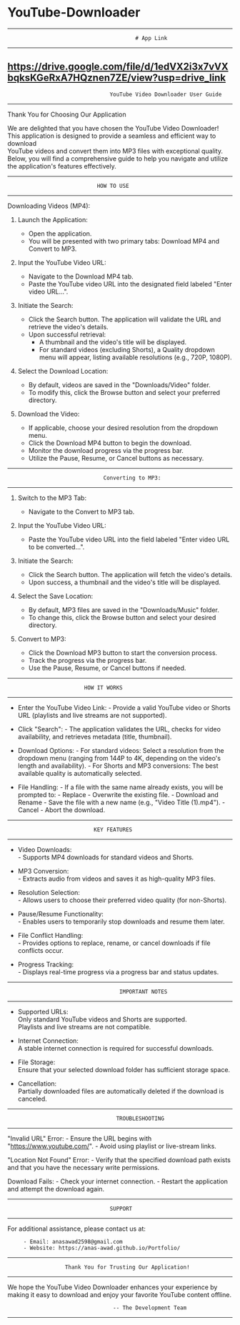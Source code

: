 # YouTube-Downloader
--------------------------------------------------------------------------------------------------------------
                                  			# App Link
--------------------------------------------------------------------------------------------------------------
https://drive.google.com/file/d/1edVX2i3x7vVXbqksKGeRxA7HQznen7ZE/view?usp=drive_link
--------------------------------------------------------------------------------------------------------------
                                  	YouTube Video Downloader User Guide
--------------------------------------------------------------------------------------------------------------

Thank You for Choosing Our Application

We are delighted that you have chosen the YouTube Video Downloader!  
This application is designed to provide a seamless and efficient way to download  
YouTube videos and convert them into MP3 files with exceptional quality.  
Below, you will find a comprehensive guide to help you navigate and utilize  
the application's features effectively.

--------------------------------------------------------------------------------------------------------------
                    			HOW TO USE
--------------------------------------------------------------------------------------------------------------

Downloading Videos (MP4):

   1. Launch the Application:
         - Open the application.
         - You will be presented with two primary tabs: Download MP4 and Convert to MP3.

   2. Input the YouTube Video URL:
         - Navigate to the Download MP4 tab.
         - Paste the YouTube video URL into the designated field labeled "Enter video URL...".

   3. Initiate the Search:
         - Click the Search button. The application will validate the URL and retrieve the video's details.
         - Upon successful retrieval:
             - A thumbnail and the video's title will be displayed.
             - For standard videos (excluding Shorts), a Quality dropdown menu will appear,
	       listing available resolutions (e.g., 720P, 1080P).

   4. Select the Download Location:
         - By default, videos are saved in the "Downloads/Video" folder.
         - To modify this, click the Browse button and select your preferred directory.

   5. Download the Video:
         - If applicable, choose your desired resolution from the dropdown menu.
         - Click the Download MP4 button to begin the download.
         - Monitor the download progress via the progress bar.
         - Utilize the Pause, Resume, or Cancel buttons as necessary.

--------------------------------------------------------------------------------------------------------------
                    			  Converting to MP3:
--------------------------------------------------------------------------------------------------------------

   1. Switch to the MP3 Tab:
         - Navigate to the Convert to MP3 tab.

   2. Input the YouTube Video URL:
         - Paste the YouTube video URL into the field labeled "Enter video URL to be converted...".

   3. Initiate the Search:
         - Click the Search button. The application will fetch the video's details.
         - Upon success, a thumbnail and the video's title will be displayed.

   4. Select the Save Location:
         - By default, MP3 files are saved in the "Downloads/Music" folder.
         - To change this, click the Browse button and select your desired directory.

   5. Convert to MP3:
         - Click the Download MP3 button to start the conversion process.
         - Track the progress via the progress bar.
         - Use the Pause, Resume, or Cancel buttons if needed.

--------------------------------------------------------------------------------------------------------------
                   			HOW IT WORKS
--------------------------------------------------------------------------------------------------------------

   - Enter the YouTube Video Link:
         - Provide a valid YouTube video or Shorts URL 
           (playlists and live streams are not supported).

   - Click "Search":
         - The application validates the URL, checks for video availability, 
           and retrieves metadata (title, thumbnail).

   - Download Options:
         - For standard videos: Select a resolution from the dropdown menu 
	   (ranging from 144P to 4K, depending on the video's length and availability).
         - For Shorts and MP3 conversions: The best available quality is automatically selected.

   - File Handling:
         - If a file with the same name already exists, you will be prompted to:
             - Replace - Overwrite the existing file.
             - Download and Rename - Save the file with a new name 
               (e.g., "Video Title (1).mp4").
             - Cancel - Abort the download.

--------------------------------------------------------------------------------------------------------------
                  			   KEY FEATURES
--------------------------------------------------------------------------------------------------------------

   - Video Downloads:  
         - Supports MP4 downloads for standard videos and Shorts.

   - MP3 Conversion:  
         - Extracts audio from videos and saves it as high-quality MP3 files.

   - Resolution Selection:  
         - Allows users to choose their preferred video quality (for non-Shorts).

   - Pause/Resume Functionality:  
         - Enables users to temporarily stop downloads and resume them later.

   - File Conflict Handling:  
         - Provides options to replace, rename, or cancel downloads if file conflicts occur.

   - Progress Tracking:  
         - Displays real-time progress via a progress bar and status updates.

--------------------------------------------------------------------------------------------------------------
                		               IMPORTANT NOTES
--------------------------------------------------------------------------------------------------------------

   - Supported URLs:  
         Only standard YouTube videos and Shorts are supported.  
         Playlists and live streams are not compatible.

   - Internet Connection:  
         A stable internet connection is required for successful downloads.

   - File Storage:  
         Ensure that your selected download folder has sufficient storage space.

   - Cancellation:  
         Partially downloaded files are automatically deleted if the download is canceled.

--------------------------------------------------------------------------------------------------------------
                  			    	  TROUBLESHOOTING
--------------------------------------------------------------------------------------------------------------

   "Invalid URL" Error:
         - Ensure the URL begins with "https://www.youtube.com/".
         - Avoid using playlist or live-stream links.

   "Location Not Found" Error:
         - Verify that the specified download path exists and 
           that you have the necessary write permissions.

   Download Fails:
         - Check your internet connection.
         - Restart the application and attempt the download again.

--------------------------------------------------------------------------------------------------------------
                    			   	SUPPORT
--------------------------------------------------------------------------------------------------------------

For additional assistance, please contact us at:

         - Email: anasawad2598@gmail.com
         - Website: https://anas-awad.github.io/Portfolio/

--------------------------------------------------------------------------------------------------------------
       			      Thank You for Trusting Our Application!
--------------------------------------------------------------------------------------------------------------

We hope the YouTube Video Downloader enhances your experience
by making it easy to download and enjoy your favorite YouTube content offline.

                           			 -- The Development Team

--------------------------------------------------------------------------------------------------------------
